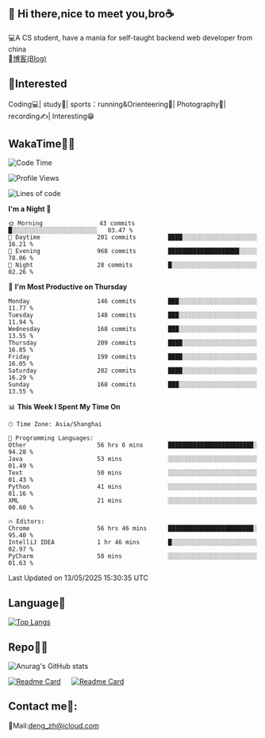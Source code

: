 👋 Hi there,nice to meet you,bro☕
---
💻A CS student, have a mania for self-taught backend web developer from china   
📌[博客(Blog)](https://github.com/HealUP/MyBlog)

 <!-- waka-box start -->
 <!-- waka-box end -->
 
🧲**Interested**
--
Coding💻| study📖| sports：running&Orienteering🏃‍| Photography📸| recording✍️| Interesting😁

WakaTime👨‍💻
---
<!--START_SECTION:waka-->
![Code Time](http://img.shields.io/badge/Code%20Time-2%2C993%20hrs%2038%20mins-blue)

![Profile Views](http://img.shields.io/badge/Profile%20Views-0-blue)

![Lines of code](https://img.shields.io/badge/From%20Hello%20World%20I%27ve%20Written-205.1%20thousand%20lines%20of%20code-blue)

**I'm a Night 🦉** 

```text
🌞 Morning                43 commits          █░░░░░░░░░░░░░░░░░░░░░░░░   03.47 % 
🌆 Daytime                201 commits         ████░░░░░░░░░░░░░░░░░░░░░   16.21 % 
🌃 Evening                968 commits         ████████████████████░░░░░   78.06 % 
🌙 Night                  28 commits          █░░░░░░░░░░░░░░░░░░░░░░░░   02.26 % 
```
📅 **I'm Most Productive on Thursday** 

```text
Monday                   146 commits         ███░░░░░░░░░░░░░░░░░░░░░░   11.77 % 
Tuesday                  148 commits         ███░░░░░░░░░░░░░░░░░░░░░░   11.94 % 
Wednesday                168 commits         ███░░░░░░░░░░░░░░░░░░░░░░   13.55 % 
Thursday                 209 commits         ████░░░░░░░░░░░░░░░░░░░░░   16.85 % 
Friday                   199 commits         ████░░░░░░░░░░░░░░░░░░░░░   16.05 % 
Saturday                 202 commits         ████░░░░░░░░░░░░░░░░░░░░░   16.29 % 
Sunday                   168 commits         ███░░░░░░░░░░░░░░░░░░░░░░   13.55 % 
```


📊 **This Week I Spent My Time On** 

```text
🕑︎ Time Zone: Asia/Shanghai

💬 Programming Languages: 
Other                    56 hrs 6 mins       ████████████████████████░   94.28 % 
Java                     53 mins             ░░░░░░░░░░░░░░░░░░░░░░░░░   01.49 % 
Text                     50 mins             ░░░░░░░░░░░░░░░░░░░░░░░░░   01.43 % 
Python                   41 mins             ░░░░░░░░░░░░░░░░░░░░░░░░░   01.16 % 
XML                      21 mins             ░░░░░░░░░░░░░░░░░░░░░░░░░   00.60 % 

🔥 Editors: 
Chrome                   56 hrs 46 mins      ████████████████████████░   95.40 % 
IntelliJ IDEA            1 hr 46 mins        █░░░░░░░░░░░░░░░░░░░░░░░░   02.97 % 
PyCharm                  58 mins             ░░░░░░░░░░░░░░░░░░░░░░░░░   01.63 % 
```


 Last Updated on 13/05/2025 15:30:35 UTC
<!--END_SECTION:waka-->

Language🚀
---
[![Top Langs](https://github-readme-stats.vercel.app/api/top-langs/?username=HealUP&layout=compact&hide_border=true)](https://github.com/HealUP)

Repo🧑‍💻
---
![Anurag's GitHub stats](https://github-readme-stats.vercel.app/api?username=HealUP&count_private=true&show_icons=true&theme=gruvbox&hide_border=true) 

[![Readme Card](https://github-readme-stats.vercel.app/api/pin/?username=HealUP&repo=InternetEy&theme=transparent)](https://github.com/HealUP/InternetEy) &emsp;
[![Readme Card](https://github-readme-stats.vercel.app/api/pin/?username=HealUP&repo=CampusExperience&theme=transparent)](https://github.com/HealUP/CampusExperience)


Contact me📱:
---
📮Mail:deng_zh@icloud.com  

